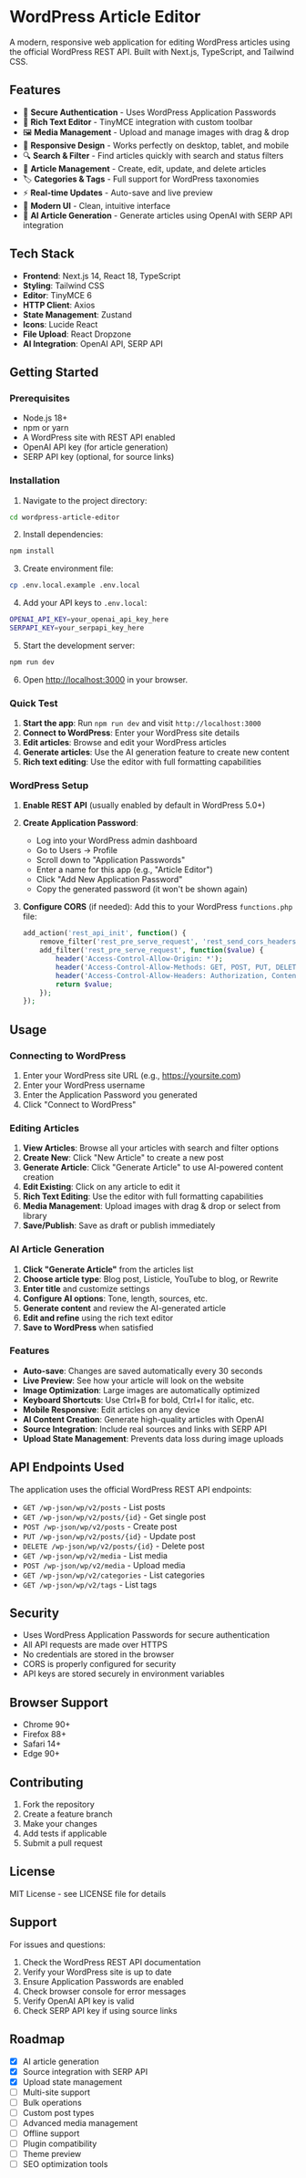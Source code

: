 # WordPress Article Editor

A modern, responsive web application for editing WordPress articles using the official WordPress REST API. Built with Next.js, TypeScript, and Tailwind CSS.

## Features

- 🔐 **Secure Authentication** - Uses WordPress Application Passwords
- 📝 **Rich Text Editor** - TinyMCE integration with custom toolbar
- 🖼️ **Media Management** - Upload and manage images with drag & drop
- 📱 **Responsive Design** - Works perfectly on desktop, tablet, and mobile
- 🔍 **Search & Filter** - Find articles quickly with search and status filters
- 📄 **Article Management** - Create, edit, update, and delete articles
- 🏷️ **Categories & Tags** - Full support for WordPress taxonomies
- ⚡ **Real-time Updates** - Auto-save and live preview
- 🎨 **Modern UI** - Clean, intuitive interface
- 🤖 **AI Article Generation** - Generate articles using OpenAI with SERP API integration

## Tech Stack

- **Frontend**: Next.js 14, React 18, TypeScript
- **Styling**: Tailwind CSS
- **Editor**: TinyMCE 6
- **HTTP Client**: Axios
- **State Management**: Zustand
- **Icons**: Lucide React
- **File Upload**: React Dropzone
- **AI Integration**: OpenAI API, SERP API

## Getting Started

### Prerequisites

- Node.js 18+ 
- npm or yarn
- A WordPress site with REST API enabled
- OpenAI API key (for article generation)
- SERP API key (optional, for source links)

### Installation

1. Navigate to the project directory:
```bash
cd wordpress-article-editor
```

2. Install dependencies:
```bash
npm install
```

3. Create environment file:
```bash
cp .env.local.example .env.local
```

4. Add your API keys to `.env.local`:
```bash
OPENAI_API_KEY=your_openai_api_key_here
SERPAPI_KEY=your_serpapi_key_here
```

5. Start the development server:
```bash
npm run dev
```

6. Open [http://localhost:3000](http://localhost:3000) in your browser.

### Quick Test

1. **Start the app**: Run `npm run dev` and visit `http://localhost:3000`
2. **Connect to WordPress**: Enter your WordPress site details
3. **Edit articles**: Browse and edit your WordPress articles
4. **Generate articles**: Use the AI generation feature to create new content
5. **Rich text editing**: Use the editor with full formatting capabilities

### WordPress Setup

1. **Enable REST API** (usually enabled by default in WordPress 5.0+)
2. **Create Application Password**:
   - Log into your WordPress admin dashboard
   - Go to Users → Profile
   - Scroll down to "Application Passwords"
   - Enter a name for this app (e.g., "Article Editor")
   - Click "Add New Application Password"
   - Copy the generated password (it won't be shown again)

3. **Configure CORS** (if needed):
   Add this to your WordPress `functions.php` file:
   ```php
   add_action('rest_api_init', function() {
       remove_filter('rest_pre_serve_request', 'rest_send_cors_headers');
       add_filter('rest_pre_serve_request', function($value) {
           header('Access-Control-Allow-Origin: *');
           header('Access-Control-Allow-Methods: GET, POST, PUT, DELETE, OPTIONS');
           header('Access-Control-Allow-Headers: Authorization, Content-Type');
           return $value;
       });
   });
   ```

## Usage

### Connecting to WordPress

1. Enter your WordPress site URL (e.g., https://yoursite.com)
2. Enter your WordPress username
3. Enter the Application Password you generated
4. Click "Connect to WordPress"

### Editing Articles

1. **View Articles**: Browse all your articles with search and filter options
2. **Create New**: Click "New Article" to create a new post
3. **Generate Article**: Click "Generate Article" to use AI-powered content creation
4. **Edit Existing**: Click on any article to edit it
5. **Rich Text Editing**: Use the editor with full formatting capabilities
6. **Media Management**: Upload images with drag & drop or select from library
7. **Save/Publish**: Save as draft or publish immediately

### AI Article Generation

1. **Click "Generate Article"** from the articles list
2. **Choose article type**: Blog post, Listicle, YouTube to blog, or Rewrite
3. **Enter title** and customize settings
4. **Configure AI options**: Tone, length, sources, etc.
5. **Generate content** and review the AI-generated article
6. **Edit and refine** using the rich text editor
7. **Save to WordPress** when satisfied

### Features

- **Auto-save**: Changes are saved automatically every 30 seconds
- **Live Preview**: See how your article will look on the website
- **Image Optimization**: Large images are automatically optimized
- **Keyboard Shortcuts**: Use Ctrl+B for bold, Ctrl+I for italic, etc.
- **Mobile Responsive**: Edit articles on any device
- **AI Content Creation**: Generate high-quality articles with OpenAI
- **Source Integration**: Include real sources and links with SERP API
- **Upload State Management**: Prevents data loss during image uploads

## API Endpoints Used

The application uses the official WordPress REST API endpoints:

- `GET /wp-json/wp/v2/posts` - List posts
- `GET /wp-json/wp/v2/posts/{id}` - Get single post
- `POST /wp-json/wp/v2/posts` - Create post
- `PUT /wp-json/wp/v2/posts/{id}` - Update post
- `DELETE /wp-json/wp/v2/posts/{id}` - Delete post
- `GET /wp-json/wp/v2/media` - List media
- `POST /wp-json/wp/v2/media` - Upload media
- `GET /wp-json/wp/v2/categories` - List categories
- `GET /wp-json/wp/v2/tags` - List tags

## Security

- Uses WordPress Application Passwords for secure authentication
- All API requests are made over HTTPS
- No credentials are stored in the browser
- CORS is properly configured for security
- API keys are stored securely in environment variables

## Browser Support

- Chrome 90+
- Firefox 88+
- Safari 14+
- Edge 90+

## Contributing

1. Fork the repository
2. Create a feature branch
3. Make your changes
4. Add tests if applicable
5. Submit a pull request

## License

MIT License - see LICENSE file for details

## Support

For issues and questions:
1. Check the WordPress REST API documentation
2. Verify your WordPress site is up to date
3. Ensure Application Passwords are enabled
4. Check browser console for error messages
5. Verify OpenAI API key is valid
6. Check SERP API key if using source links

## Roadmap

- [x] AI article generation
- [x] Source integration with SERP API
- [x] Upload state management
- [ ] Multi-site support
- [ ] Bulk operations
- [ ] Custom post types
- [ ] Advanced media management
- [ ] Offline support
- [ ] Plugin compatibility
- [ ] Theme preview
- [ ] SEO optimization tools

